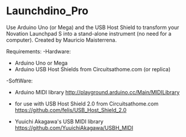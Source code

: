 # Launchdino_Pro
Use Arduino Uno (or Mega) and the USB Host Shield to transform your Novation Launchpad S into a stand-alone instrument (no need for a computer). Created by Mauricio Maisterrena.
  
 Requirements:
 -Hardware:
 * Arduino Uno or Mega
 * Arduino USB Host Shields from Circuitsathome.com (or replica)
  
 -SoftWare:
 * Arduino MIDI library
   http://playground.arduino.cc/Main/MIDILibrary
  
 * for use with USB Host Shield 2.0 from Circuitsathome.com
   https://github.com/felis/USB_Host_Shield_2.0
 
 * Yuuichi Akagawa's USB MIDI library
   https://github.com/YuuichiAkagawa/USBH_MIDI
